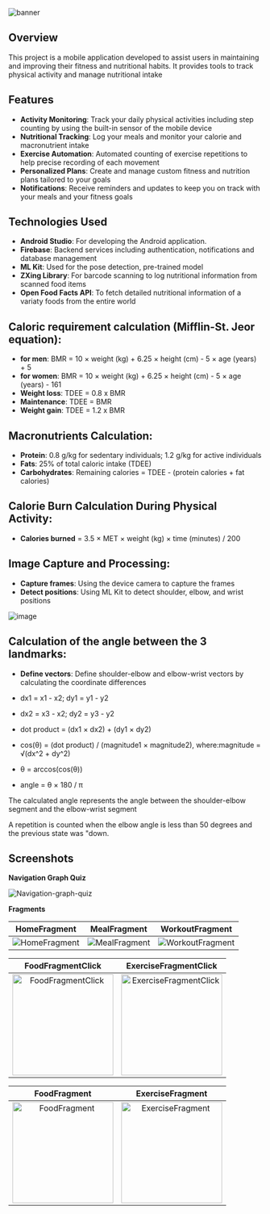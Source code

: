 ![banner](https://github.com/vladduta/MyHealthFuel/assets/109473890/b730dfae-1c72-41b1-a32c-4ba61e3427f4)

## Overview
This project is a mobile application developed to assist users in maintaining and improving their fitness and nutritional habits. It provides tools to track physical activity and manage nutritional intake

## Features
- **Activity Monitoring**: Track your daily physical activities including step counting by using the built-in sensor of the mobile device
- **Nutritional Tracking**: Log your meals and monitor your calorie and macronutrient intake
- **Exercise Automation**: Automated counting of exercise repetitions to help precise recording of each movement 
- **Personalized Plans**: Create and manage custom fitness and nutrition plans tailored to your goals
- **Notifications**: Receive reminders and updates to keep you on track with your meals and your fitness goals

## Technologies Used
- **Android Studio**: For developing the Android application.
- **Firebase**: Backend services including authentication, notifications and database management
- **ML Kit**: Used for the pose detection, pre-trained model
- **ZXing Library**: For barcode scanning to log nutritional information from scanned food items
- **Open Food Facts API**: To fetch detailed nutritional information of a variaty foods from the entire world

## Caloric requirement calculation (Mifflin-St. Jeor equation):

- **for men**: BMR = 10 × weight (kg) + 6.25 × height (cm) - 5 × age (years) + 5
- **for women**: BMR = 10 × weight (kg) + 6.25 × height (cm) - 5 × age (years) - 161
- **Weight loss**: TDEE = 0.8 x BMR
- **Maintenance**: TDEE = BMR
- **Weight gain**: TDEE = 1.2 x BMR

## Macronutrients Calculation:
- **Protein**: 0.8 g/kg for sedentary individuals; 1.2 g/kg for active individuals
- **Fats**: 25% of total caloric intake (TDEE)
- **Carbohydrates**: Remaining calories = TDEE - (protein calories + fat calories)

## Calorie Burn Calculation During Physical Activity:
- **Calories burned** = 3.5 × MET × weight (kg) × time (minutes) / 200

## Image Capture and Processing:
- **Capture frames**: Using the device camera to capture the frames
- **Detect positions**: Using ML Kit to detect shoulder, elbow, and wrist positions

![image](https://github.com/VladDuta/MyHealthFuel/assets/109473890/e4e3f474-ed25-4afc-829b-fb69450e187e)

## Calculation of the angle between the 3 landmarks:
- **Define vectors**: Define shoulder-elbow and elbow-wrist vectors by calculating the coordinate differences
- dx1 = x1 - x2; dy1 = y1 - y2
- dx2 = x3 - x2; dy2 = y3 - y2
  
- dot product = (dx1 × dx2) + (dy1 × dy2)
- cos(θ) = (dot product) / (magnitude1 × magnitude2), where:magnitude = √(dx^2 + dy^2)

- θ = arccos(cos(θ))
- angle = θ × 180 / π
  
The calculated angle represents the angle between the shoulder-elbow segment and the elbow-wrist segment

A repetition is counted when the elbow angle is less than 50 degrees and the previous state was "down.
	

## Screenshots

**Navigation Graph Quiz**

![Navigation-graph-quiz](https://github.com/vladduta/MyHealthFuel/assets/109473890/51c0ed31-7a58-4a4c-87df-dbf296231f1a)

**Fragments**

| HomeFragment | MealFragment | WorkoutFragment |
|---|---|---|
| ![HomeFragment](https://github.com/vladduta/MyHealthFuel/assets/109473890/0ae1aba7-b650-415d-a8c3-504bfb2f2e22) | ![MealFragment](https://github.com/vladduta/MyHealthFuel/assets/109473890/077bfb16-fd86-42fd-9128-842cb8320bcb) | ![WorkoutFragment](https://github.com/vladduta/MyHealthFuel/assets/109473890/d35a36fb-9eae-4cf8-8bba-e35b9cd4892d) |


| FoodFragmentClick | ExerciseFragmentClick |
|---|---|
| <div align="center"><img src="https://github.com/vladduta/MyHealthFuel/assets/109473890/8b037909-5b87-47a1-8a0f-c71464c716be" alt="FoodFragmentClick" width="200"/></div> | <div align="center"><img src="https://github.com/vladduta/MyHealthFuel/assets/109473890/05a9fabd-ea0f-4764-8135-436b06024b9e" alt="ExerciseFragmentClick" width="200"/></div> |


| FoodFragment | ExerciseFragment |
|---|---|
| <div align="center"><img src="https://github.com/vladduta/MyHealthFuel/assets/109473890/fba13d67-3fb7-4e0f-b598-3fa18e474492" alt="FoodFragment" width="200"/></div> | <div align="center"><img src="https://github.com/vladduta/MyHealthFuel/assets/109473890/5f6f457a-6b03-4584-88c5-ff647ec0670b" alt="ExerciseFragment" width="200"/></div> |

